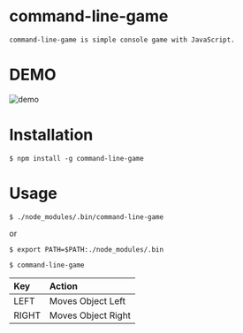 # command-line-game
```command-line-game is simple console game with JavaScript.```

# DEMO
![demo](https://user-images.githubusercontent.com/52092916/117969763-cfd5e300-b362-11eb-8eba-a127d931d4c0.gif)

# Installation
```$ npm install -g command-line-game```

# Usage

```$ ./node_modules/.bin/command-line-game```

or

```$ export PATH=$PATH:./node_modules/.bin```

```$ command-line-game```

| Key | Action |
|:-----------|:-----------|
| LEFT | Moves Object Left |
| RIGHT	| Moves Object Right |
